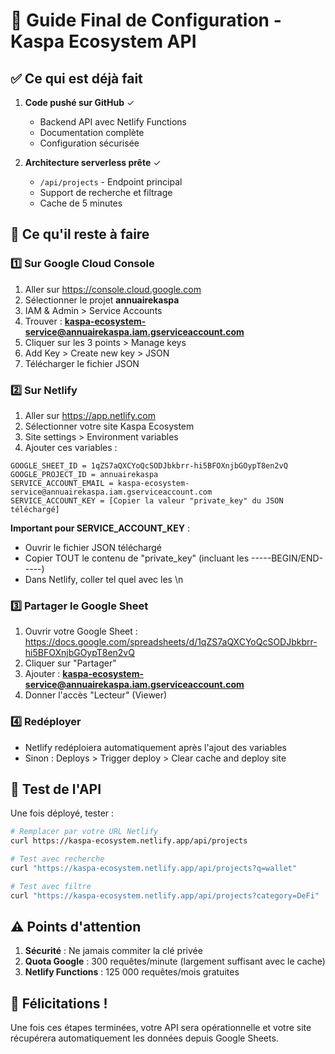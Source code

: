 # 🚀 Guide Final de Configuration - Kaspa Ecosystem API

## ✅ Ce qui est déjà fait

1. **Code pushé sur GitHub** ✓
   - Backend API avec Netlify Functions
   - Documentation complète
   - Configuration sécurisée

2. **Architecture serverless prête** ✓
   - `/api/projects` - Endpoint principal
   - Support de recherche et filtrage
   - Cache de 5 minutes

## 🔧 Ce qu'il reste à faire

### 1️⃣ Sur Google Cloud Console

1. Aller sur https://console.cloud.google.com
2. Sélectionner le projet **annuairekaspa**
3. IAM & Admin > Service Accounts
4. Trouver : **kaspa-ecosystem-service@annuairekaspa.iam.gserviceaccount.com**
5. Cliquer sur les 3 points > Manage keys
6. Add Key > Create new key > JSON
7. Télécharger le fichier JSON

### 2️⃣ Sur Netlify

1. Aller sur https://app.netlify.com
2. Sélectionner votre site Kaspa Ecosystem
3. Site settings > Environment variables
4. Ajouter ces variables :

```
GOOGLE_SHEET_ID = 1qZS7aQXCYoQcSODJbkbrr-hi5BFOXnjbGOypT8en2vQ
GOOGLE_PROJECT_ID = annuairekaspa
SERVICE_ACCOUNT_EMAIL = kaspa-ecosystem-service@annuairekaspa.iam.gserviceaccount.com
SERVICE_ACCOUNT_KEY = [Copier la valeur "private_key" du JSON téléchargé]
```

**Important pour SERVICE_ACCOUNT_KEY** :
- Ouvrir le fichier JSON téléchargé
- Copier TOUT le contenu de "private_key" (incluant les -----BEGIN/END-----)
- Dans Netlify, coller tel quel avec les \n
### 3️⃣ Partager le Google Sheet

1. Ouvrir votre Google Sheet : https://docs.google.com/spreadsheets/d/1qZS7aQXCYoQcSODJbkbrr-hi5BFOXnjbGOypT8en2vQ
2. Cliquer sur "Partager"
3. Ajouter : **kaspa-ecosystem-service@annuairekaspa.iam.gserviceaccount.com**
4. Donner l'accès "Lecteur" (Viewer)

### 4️⃣ Redéployer

- Netlify redéploiera automatiquement après l'ajout des variables
- Sinon : Deploys > Trigger deploy > Clear cache and deploy site

## 🧑 Test de l'API

Une fois déployé, tester :

```bash
# Remplacer par votre URL Netlify
curl https://kaspa-ecosystem.netlify.app/api/projects

# Test avec recherche
curl "https://kaspa-ecosystem.netlify.app/api/projects?q=wallet"

# Test avec filtre
curl "https://kaspa-ecosystem.netlify.app/api/projects?category=DeFi"
```

## ⚠️ Points d'attention

1. **Sécurité** : Ne jamais commiter la clé privée
2. **Quota Google** : 300 requêtes/minute (largement suffisant avec le cache)
3. **Netlify Functions** : 125 000 requêtes/mois gratuites

## 🎉 Félicitations !

Une fois ces étapes terminées, votre API sera opérationnelle et votre site récupérera automatiquement les données depuis Google Sheets.

